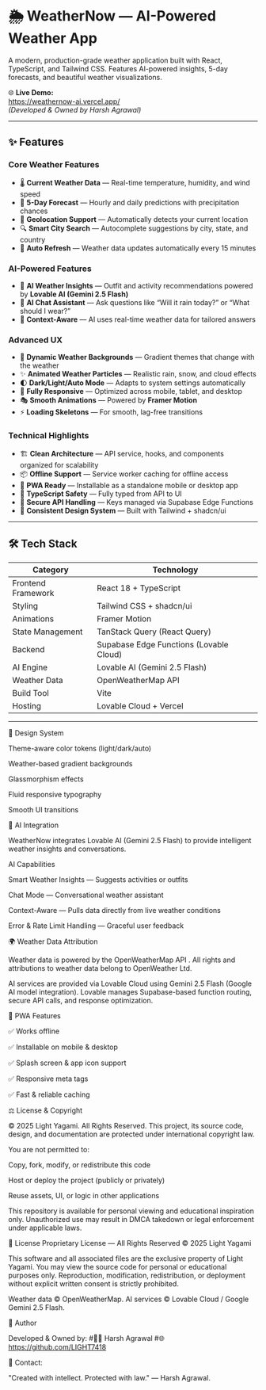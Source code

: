 # 🌦️ WeatherNow — AI-Powered Weather App

A modern, production-grade weather application built with React, TypeScript, and Tailwind CSS. Features AI-powered insights, 5-day forecasts, and beautiful weather visualizations.

🌐 **Live Demo:**  
https://weathernow-ai.vercel.app/  
*(Developed & Owned by Harsh Agrawal)*

---

## ✨ Features

### Core Weather Features
- 🌡️ **Current Weather Data** — Real-time temperature, humidity, and wind speed  
- 📅 **5-Day Forecast** — Hourly and daily predictions with precipitation chances  
- 📍 **Geolocation Support** — Automatically detects your current location  
- 🔍 **Smart City Search** — Autocomplete suggestions by city, state, and country  
- 🔄 **Auto Refresh** — Weather data updates automatically every 15 minutes  

### AI-Powered Features
- 🤖 **AI Weather Insights** — Outfit and activity recommendations powered by **Lovable AI (Gemini 2.5 Flash)**  
- 💬 **AI Chat Assistant** — Ask questions like “Will it rain today?” or “What should I wear?”  
- 🎯 **Context-Aware** — AI uses real-time weather data for tailored answers  

### Advanced UX
- 🎨 **Dynamic Weather Backgrounds** — Gradient themes that change with the weather  
- ✨ **Animated Weather Particles** — Realistic rain, snow, and cloud effects  
- 🌓 **Dark/Light/Auto Mode** — Adapts to system settings automatically  
- 📱 **Fully Responsive** — Optimized across mobile, tablet, and desktop  
- 🎭 **Smooth Animations** — Powered by **Framer Motion**  
- ⚡ **Loading Skeletons** — For smooth, lag-free transitions  

### Technical Highlights
- 🏗️ **Clean Architecture** — API service, hooks, and components organized for scalability  
- 📦 **Offline Support** — Service worker caching for offline access  
- 🚀 **PWA Ready** — Installable as a standalone mobile or desktop app  
- 🎯 **TypeScript Safety** — Fully typed from API to UI  
- 🔐 **Secure API Handling** — Keys managed via Supabase Edge Functions  
- 🎨 **Consistent Design System** — Built with Tailwind + shadcn/ui  

---

## 🛠️ Tech Stack

| Category | Technology |
|-----------|-------------|
| Frontend Framework | React 18 + TypeScript |
| Styling | Tailwind CSS + shadcn/ui |
| Animations | Framer Motion |
| State Management | TanStack Query (React Query) |
| Backend | Supabase Edge Functions (Lovable Cloud) |
| AI Engine | Lovable AI (Gemini 2.5 Flash) |
| Weather Data | OpenWeatherMap API |
| Build Tool | Vite |
| Hosting | Lovable Cloud + Vercel |

---

🎨 Design System

Theme-aware color tokens (light/dark/auto)

Weather-based gradient backgrounds

Glassmorphism effects

Fluid responsive typography

Smooth UI transitions

🤖 AI Integration

WeatherNow integrates Lovable AI (Gemini 2.5 Flash) to provide intelligent weather insights and conversations.

AI Capabilities

Smart Weather Insights — Suggests activities or outfits

Chat Mode — Conversational weather assistant

Context-Aware — Pulls data directly from live weather conditions

Error & Rate Limit Handling — Graceful user feedback

🌍 Weather Data Attribution

Weather data is powered by the OpenWeatherMap API
.
All rights and attributions to weather data belong to OpenWeather Ltd.

AI services are provided via Lovable Cloud using Gemini 2.5 Flash (Google AI model integration).
Lovable manages Supabase-based function routing, secure API calls, and response optimization.

📱 PWA Features

✅ Works offline

✅ Installable on mobile & desktop

✅ Splash screen & app icon support

✅ Responsive meta tags

✅ Fast & reliable caching

⚖️ License & Copyright

© 2025 Light Yagami. All Rights Reserved.
This project, its source code, design, and documentation are protected under international copyright law.

You are not permitted to:

Copy, fork, modify, or redistribute this code

Host or deploy the project (publicly or privately)

Reuse assets, UI, or logic in other applications

This repository is available for personal viewing and educational inspiration only.
Unauthorized use may result in DMCA takedown or legal enforcement under applicable laws.

📜 License
Proprietary License — All Rights Reserved © 2025 Light Yagami

This software and all associated files are the exclusive property of Light Yagami.
You may view the source code for personal or educational purposes only.
Reproduction, modification, redistribution, or deployment without explicit written consent is strictly prohibited.

Weather data © OpenWeatherMap.
AI services © Lovable Cloud / Google Gemini 2.5 Flash.

👑 Author

Developed & Owned by:
#🧑‍💻 Harsh Agrawal
#🌐 https://github.com/LIGHT7418

📧 Contact: 

"Created with intellect. Protected with law." — Harsh Agrawal.


